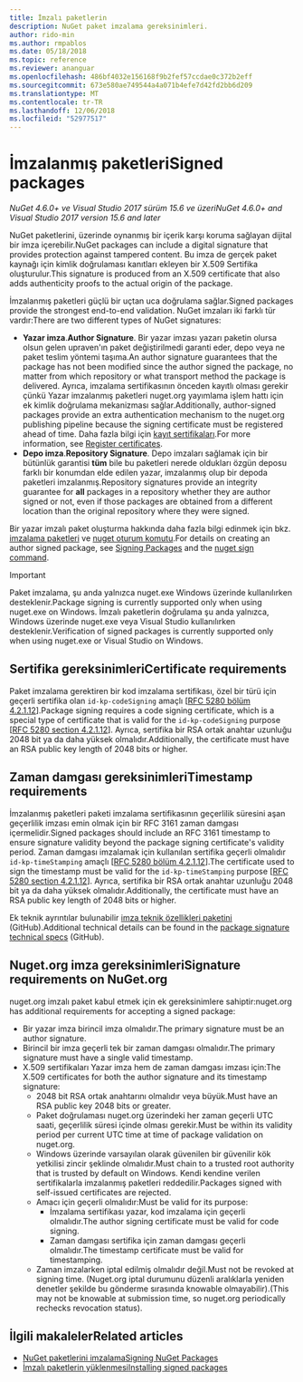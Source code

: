 ```yaml
---
title: İmzalı paketlerin
description: NuGet paket imzalama gereksinimleri.
author: rido-min
ms.author: rmpablos
ms.date: 05/18/2018
ms.topic: reference
ms.reviewer: ananguar
ms.openlocfilehash: 486bf4032e156168f9b2fef57ccdae0c372b2eff
ms.sourcegitcommit: 673e580ae749544a4a071b4efe7d42fd2bb6d209
ms.translationtype: MT
ms.contentlocale: tr-TR
ms.lasthandoff: 12/06/2018
ms.locfileid: "52977517"
---
```

# <a name="signed-packages"></a><span data-ttu-id="7f737-103">İmzalanmış paketleri</span><span class="sxs-lookup"><span data-stu-id="7f737-103">Signed packages</span></span>

<span data-ttu-id="7f737-104">*NuGet 4.6.0+ ve Visual Studio 2017 sürüm 15.6 ve üzeri*</span><span class="sxs-lookup"><span data-stu-id="7f737-104">*NuGet 4.6.0+ and Visual Studio 2017 version 15.6 and later*</span></span>

<span data-ttu-id="7f737-105">NuGet paketlerini, üzerinde oynanmış bir içerik karşı koruma sağlayan dijital bir imza içerebilir.</span><span class="sxs-lookup"><span data-stu-id="7f737-105">NuGet packages can include a digital signature that provides protection against tampered content.</span></span> <span data-ttu-id="7f737-106">Bu imza de gerçek paket kaynağı için kimlik doğrulaması kanıtları ekleyen bir X.509 Sertifika oluşturulur.</span><span class="sxs-lookup"><span data-stu-id="7f737-106">This signature is produced from an X.509 certificate that also adds authenticity proofs to the actual origin of the package.</span></span>

<span data-ttu-id="7f737-107">İmzalanmış paketleri güçlü bir uçtan uca doğrulama sağlar.</span><span class="sxs-lookup"><span data-stu-id="7f737-107">Signed packages provide the strongest end-to-end validation.</span></span> <span data-ttu-id="7f737-108">NuGet imzaları iki farklı tür vardır:</span><span class="sxs-lookup"><span data-stu-id="7f737-108">There are two different types of NuGet signatures:</span></span>
- <span data-ttu-id="7f737-109">**Yazar imza**.</span><span class="sxs-lookup"><span data-stu-id="7f737-109">**Author Signature**.</span></span> <span data-ttu-id="7f737-110">Bir yazar imzası yazarı paketin olursa olsun gelen upraven'ın paket değiştirilmedi garanti eder, depo veya ne paket teslim yöntemi taşıma.</span><span class="sxs-lookup"><span data-stu-id="7f737-110">An author signature guarantees that the package has not been modified since the author signed the package, no matter from which repository or what transport method the package is delivered.</span></span> <span data-ttu-id="7f737-111">Ayrıca, imzalama sertifikasının önceden kayıtlı olması gerekir çünkü Yazar imzalanmış paketleri nuget.org yayımlama işlem hattı için ek kimlik doğrulama mekanizması sağlar.</span><span class="sxs-lookup"><span data-stu-id="7f737-111">Additionally, author-signed packages provide an extra authentication mechanism to the nuget.org publishing pipeline because the signing certificate must be registered ahead of time.</span></span> <span data-ttu-id="7f737-112">Daha fazla bilgi için [kayıt sertifikaları](#register-certificate-on-nugetorg).</span><span class="sxs-lookup"><span data-stu-id="7f737-112">For more information, see [Register certificates](#register-certificate-on-nugetorg).</span></span>
- <span data-ttu-id="7f737-113">**Depo imza**.</span><span class="sxs-lookup"><span data-stu-id="7f737-113">**Repository Signature**.</span></span> <span data-ttu-id="7f737-114">Depo imzaları sağlamak için bir bütünlük garantisi **tüm** bile bu paketleri nerede oldukları özgün deposu farklı bir konumdan elde edilen yazar, imzalanmış olup bir depoda paketleri imzalanmış.</span><span class="sxs-lookup"><span data-stu-id="7f737-114">Repository signatures provide an integrity guarantee for **all** packages in a repository whether they are author signed or not, even if those packages are obtained from a different location than the original repository where they were signed.</span></span>   

<span data-ttu-id="7f737-115">Bir yazar imzalı paket oluşturma hakkında daha fazla bilgi edinmek için bkz. [imzalama paketleri](../create-packages/Sign-a-package.md) ve [nuget oturum komutu](../tools/cli-ref-sign.md).</span><span class="sxs-lookup"><span data-stu-id="7f737-115">For details on creating an author signed package, see [Signing Packages](../create-packages/Sign-a-package.md) and the [nuget sign command](../tools/cli-ref-sign.md).</span></span>

> [!Important]
> <span data-ttu-id="7f737-116">Paket imzalama, şu anda yalnızca nuget.exe Windows üzerinde kullanılırken desteklenir.</span><span class="sxs-lookup"><span data-stu-id="7f737-116">Package signing is currently supported only when using nuget.exe on Windows.</span></span> <span data-ttu-id="7f737-117">İmzalı paketlerin doğrulama şu anda yalnızca, Windows üzerinde nuget.exe veya Visual Studio kullanılırken desteklenir.</span><span class="sxs-lookup"><span data-stu-id="7f737-117">Verification of signed packages is currently supported only when using nuget.exe or Visual Studio on Windows.</span></span>

## <a name="certificate-requirements"></a><span data-ttu-id="7f737-118">Sertifika gereksinimleri</span><span class="sxs-lookup"><span data-stu-id="7f737-118">Certificate requirements</span></span>

<span data-ttu-id="7f737-119">Paket imzalama gerektiren bir kod imzalama sertifikası, özel bir türü için geçerli sertifika olan `id-kp-codeSigning` amaçlı [[RFC 5280 bölüm 4.2.1.12](https://tools.ietf.org/html/rfc5280#section-4.2.1.12)].</span><span class="sxs-lookup"><span data-stu-id="7f737-119">Package signing requires a code signing certificate, which is a special type of certificate that is valid for the `id-kp-codeSigning` purpose [[RFC 5280 section 4.2.1.12](https://tools.ietf.org/html/rfc5280#section-4.2.1.12)].</span></span> <span data-ttu-id="7f737-120">Ayrıca, sertifika bir RSA ortak anahtar uzunluğu 2048 bit ya da daha yüksek olmalıdır.</span><span class="sxs-lookup"><span data-stu-id="7f737-120">Additionally, the certificate must have an RSA public key length of 2048 bits or higher.</span></span>

## <a name="timestamp-requirements"></a><span data-ttu-id="7f737-121">Zaman damgası gereksinimleri</span><span class="sxs-lookup"><span data-stu-id="7f737-121">Timestamp requirements</span></span>

<span data-ttu-id="7f737-122">İmzalanmış paketleri paketi imzalama sertifikasının geçerlilik süresini aşan geçerlilik imzası emin olmak için bir RFC 3161 zaman damgası içermelidir.</span><span class="sxs-lookup"><span data-stu-id="7f737-122">Signed packages should include an RFC 3161 timestamp to ensure signature validity beyond the package signing certificate's validity period.</span></span> <span data-ttu-id="7f737-123">Zaman damgası imzalamak için kullanılan sertifika geçerli olmalıdır `id-kp-timeStamping` amaçlı [[RFC 5280 bölüm 4.2.1.12](https://tools.ietf.org/html/rfc5280#section-4.2.1.12)].</span><span class="sxs-lookup"><span data-stu-id="7f737-123">The certificate used to sign the timestamp must be valid for the `id-kp-timeStamping` purpose [[RFC 5280 section 4.2.1.12](https://tools.ietf.org/html/rfc5280#section-4.2.1.12)].</span></span> <span data-ttu-id="7f737-124">Ayrıca, sertifika bir RSA ortak anahtar uzunluğu 2048 bit ya da daha yüksek olmalıdır.</span><span class="sxs-lookup"><span data-stu-id="7f737-124">Additionally, the certificate must have an RSA public key length of 2048 bits or higher.</span></span>

<span data-ttu-id="7f737-125">Ek teknik ayrıntılar bulunabilir [imza teknik özellikleri paketini](https://github.com/NuGet/Home/wiki/Package-Signatures-Technical-Details) (GitHub).</span><span class="sxs-lookup"><span data-stu-id="7f737-125">Additional technical details can be found in the [package signature technical specs](https://github.com/NuGet/Home/wiki/Package-Signatures-Technical-Details) (GitHub).</span></span>

## <a name="signature-requirements-on-nugetorg"></a><span data-ttu-id="7f737-126">Nuget.org imza gereksinimleri</span><span class="sxs-lookup"><span data-stu-id="7f737-126">Signature requirements on NuGet.org</span></span>

<span data-ttu-id="7f737-127">nuget.org imzalı paket kabul etmek için ek gereksinimlere sahiptir:</span><span class="sxs-lookup"><span data-stu-id="7f737-127">nuget.org has additional requirements for accepting a signed package:</span></span>

- <span data-ttu-id="7f737-128">Bir yazar imza birincil imza olmalıdır.</span><span class="sxs-lookup"><span data-stu-id="7f737-128">The primary signature must be an author signature.</span></span>
- <span data-ttu-id="7f737-129">Birincil bir imza geçerli tek bir zaman damgası olmalıdır.</span><span class="sxs-lookup"><span data-stu-id="7f737-129">The primary signature must have a single valid timestamp.</span></span>
- <span data-ttu-id="7f737-130">X.509 sertifikaları Yazar imza hem de zaman damgası imzası için:</span><span class="sxs-lookup"><span data-stu-id="7f737-130">The X.509 certificates for both the author signature and its timestamp signature:</span></span>
  - <span data-ttu-id="7f737-131">2048 bit RSA ortak anahtarını olmalıdır veya büyük.</span><span class="sxs-lookup"><span data-stu-id="7f737-131">Must have an RSA public key 2048 bits or greater.</span></span>
  - <span data-ttu-id="7f737-132">Paket doğrulaması nuget.org üzerindeki her zaman geçerli UTC saati, geçerlilik süresi içinde olması gerekir.</span><span class="sxs-lookup"><span data-stu-id="7f737-132">Must be within its validity period per current UTC time at time of package validation on nuget.org.</span></span>
  - <span data-ttu-id="7f737-133">Windows üzerinde varsayılan olarak güvenilen bir güvenilir kök yetkilisi zincir şeklinde olmalıdır.</span><span class="sxs-lookup"><span data-stu-id="7f737-133">Must chain to a trusted root authority that is trusted by default on Windows.</span></span> <span data-ttu-id="7f737-134">Kendi kendine verilen sertifikalarla imzalanmış paketleri reddedilir.</span><span class="sxs-lookup"><span data-stu-id="7f737-134">Packages signed with self-issued certificates are rejected.</span></span>
  - <span data-ttu-id="7f737-135">Amacı için geçerli olmalıdır:</span><span class="sxs-lookup"><span data-stu-id="7f737-135">Must be valid for its purpose:</span></span> 
    - <span data-ttu-id="7f737-136">İmzalama sertifikası yazar, kod imzalama için geçerli olmalıdır.</span><span class="sxs-lookup"><span data-stu-id="7f737-136">The author signing certificate must be valid for code signing.</span></span>
    - <span data-ttu-id="7f737-137">Zaman damgası sertifika için zaman damgası geçerli olmalıdır.</span><span class="sxs-lookup"><span data-stu-id="7f737-137">The timestamp certificate must be valid for timestamping.</span></span>
  - <span data-ttu-id="7f737-138">Zaman imzalarken iptal edilmiş olmalıdır değil.</span><span class="sxs-lookup"><span data-stu-id="7f737-138">Must not be revoked at signing time.</span></span> <span data-ttu-id="7f737-139">(Nuget.org iptal durumunu düzenli aralıklarla yeniden denetler şekilde bu gönderme sırasında knowable olmayabilir).</span><span class="sxs-lookup"><span data-stu-id="7f737-139">(This may not be knowable at submission time, so nuget.org periodically rechecks revocation status).</span></span>
  
  
## <a name="related-articles"></a><span data-ttu-id="7f737-140">İlgili makaleler</span><span class="sxs-lookup"><span data-stu-id="7f737-140">Related articles</span></span>

- [<span data-ttu-id="7f737-141">NuGet paketlerini imzalama</span><span class="sxs-lookup"><span data-stu-id="7f737-141">Signing NuGet Packages</span></span>](../create-packages/Sign-a-Package.md)
- [<span data-ttu-id="7f737-142">İmzalı paketlerin yüklenmesi</span><span class="sxs-lookup"><span data-stu-id="7f737-142">Installing signed packages</span></span>](../consume-packages/installing-signed-packages.md)
